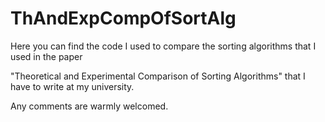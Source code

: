 # ThAndExpCompOfSortAlg


Here you can find the code I used to compare the sorting algorithms that I used in the paper

"Theoretical and Experimental Comparison of Sorting Algorithms" that I have to write at my university.

Any comments are warmly welcomed.
